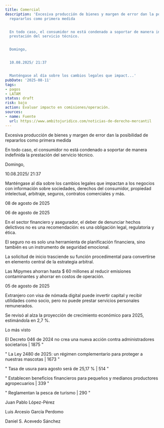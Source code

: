 ```yaml
---
title: Comercial
description: 'Excesiva producción de bienes y margen de error dan la posibilidad de
  repararlos como primera medida


  En todo caso, el consumidor no está condenado a soportar de manera indefinida la
  prestación del servicio técnico.


  Domingo,


  10.08.2025/ 21:37


  Manténgase al día sobre los cambios legales que impact...'
pubDate: '2025-08-11'
tags:
- pagos
- LATAM
status: draft
risk: bajo
action: Evaluar impacto en comisiones/operación.
sources:
- name: Fuente
  url: https://www.ambitojuridico.com/noticias-de-derecho-mercantil
---
```

Excesiva producción de bienes y margen de error dan la posibilidad de repararlos como primera medida

En todo caso, el consumidor no está condenado a soportar de manera indefinida la prestación del servicio técnico.

Domingo,

10.08.2025/ 21:37

Manténgase al día sobre los cambios legales que impactan a los negocios con información sobre sociedades, derechos del consumidor, propiedad intelectual, arbitraje, seguros, contratos comerciales y más.

08 de agosto de 2025

06 de agosto de 2025

En el sector financiero y asegurador, el deber de denunciar hechos delictivos no es una recomendación: es una obligación legal, regulatoria y ética.

El seguro no es solo una herramienta de planificación financiera, sino también es un instrumento de seguridad emocional.

La solicitud de inicio trasciende su función procedimental para convertirse en elemento central de la estrategia arbitral.

Las Mipymes ahorran hasta $ 60 millones al reducir emisiones contaminantes y ahorrar en costos de operación.

05 de agosto de 2025

Extranjero con visa de nómada digital puede invertir capital y recibir utilidades como socio, pero no puede prestar servicios personales remunerados.

Se revisó al alza la proyección de crecimiento económico para 2025, estimándola en 2,7 %.

Lo más visto

El Decreto 046 de 2024 no crea una nueva acción contra administradores societarios | 1875 "

" La Ley 2480 de 2025: un régimen complementario para proteger a nuestras mascotas | 1673 "

" Tasa de usura para agosto será de 25,17 % | 514 "

" Establecen beneficios financieros para pequeños y medianos productores agropecuarios | 339 "

" Reglamentan la pesca de turismo | 290 "

Juan Pablo López-Pérez

Luis Arcesio García Perdomo

Daniel S. Acevedo Sánchez